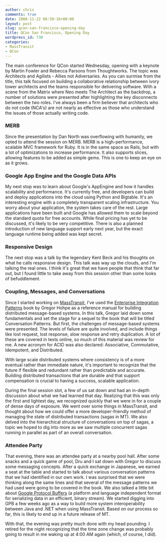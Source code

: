 ```yaml
---
author: chris
comments: true
date: 2008-11-22 06:50:16+00:00
layout: post
slug: qcon-san-francisco-opening-day
title: QCon San Francisco, Opening Day
wordpress_id: 730
categories:
- MassTransit
- QCon
---
```


The main conference for QCon started Wednesday, opening with a keynote by Martin Fowler and Rebecca Parsons from Thoughtworks. The topic was Architects and Agilists - Allies not Adversaries. As you can surmise from the title, this talk focused on building a collaborative relationship between ivory tower architects and the teams responsible for delivering software. With a scene from the Matrix where Neo meets The Architect as the backdrop, a number of solutions were presented after highlighting the key disconnects between the two roles. I've always been a firm believer that architects who do not code (NCA's) are not nearly as effective as those who understand the issues of those actually writing code.



### MERB



Since the presentation by Dan North was overflowing with humanity, we opted to attend the session on MERB. MERB is a high-performance, scalable MVC framework for Ruby. It is in the same space as Rails, but with a lot of optimizations to increase performance. It also supports slices, allowing features to be added as simple gems. This is one to keep an eye on as it grows.



### Google App Engine and the Google Data APIs



My next stop was to learn about Google's AppEngine and how it handles scalability and performance. It's currently free, and developers can build and deploy applications into the cloud using Python and Bigtable. It's an interesting engine with a completely transparent scaling infrastructure. You worry about your application, the system takes care of the rest. Large applications have been built and Google has allowed them to scale beyond the standard quota for free accounts. While final pricing has yet to be discussed, it's likely to be very competitive. There is also a planned introduction of new language support early next year, but the exact language runtime being added was kept secret.



### Responsive Design



The next stop was a talk by the legendary Kent Beck and his thoughts on what he calls responsive design. This talk was way up the clouds, and I'm talking the real ones. I think it's great that we have people that think that far out, but I found little to take away from this session other than some looks of befuddlement. 



### Coupling, Messages, and Conversations



Since I started working on [MassTransit](http://code.google.com/p/masstransit/), I've used the [Enterprise Integration Patterns](http://www.integrationpatterns.com/) book by Gregor Hohpe as a reference manual for building distributed message-based systems. In this talk, Gregor laid down some fundamentals and set the stage for a sequel to the book that will be titled Conversation Patterns. But first, the challenges of message-based systems were presented. The levels of failure are quite involved, and include things like lost request, lost response, slow response and retry duplication. A lot of these are covered in texts online, so much of this material was review for me. A new acronym for ACID was also declared: Associative, Commutative, Idempotent, and Distributed. 

With large scale distributed systems where consistency is of a more eventual rather than immediate nature, it's important to recognize that the future if flexible and redundant rather than predictable and accurate. Building distributed transactions that are durable and that support compensation is crucial to having a success, scalable application.

During the final session slot, a few of us sat down and had an in-depth discussion about what we had learned that day. Realizing that this was only the first and lightest day, we recognized quickly that we were in for a couple of dense days of exposure. We went over some things in MassTransit, and thought about how we could offer a more developer-friendly method of managing the state of distributed transactions (sagas in MT). We also delved into the hierarchical structure of conversations on top of sagas, a topic we hoped to dig into more as we saw multiple concurrent sagas running in parallel as part of an overall conversation.



### Attendee Party



That evening, there was an attendee party at a nearby pool hall. After some snacks and a quick game of pool, Dru and I sat down with Gregor to discuss some messaging concepts. After a quick exchange in Japanese, we earned a seat at the table and started to talk about various conversation patterns that we had identified in our own work. I was surprised that we were thinking along the same lines and that several of the message patterns we had used were going to be covered in the book. We also talked a little bit about [Google Protocol Buffers](http://code.google.com/apis/protocolbuffers/) (a platform and language independent format for serializing data in an efficient, binary stream). We started digging into GPB a few weeks ago as a way to build more system interoperability between Java and .NET when using MassTransit. Based on our process so far, this is likely to end up in a future release of MT.

With that, the evening was pretty much done with my head pounding. I retired for the night recognizing that the time zone change was probably going to result in me waking up at 4:00 AM again (which, of course, I did).

